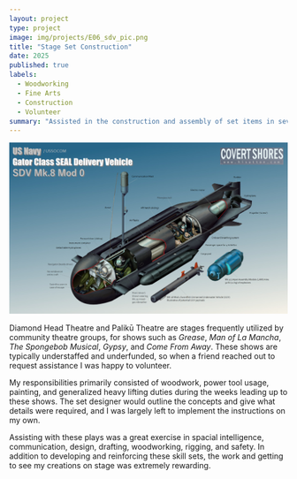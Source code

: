 ```yaml
---
layout: project
type: project
image: img/projects/E06_sdv_pic.png
title: "Stage Set Construction"
date: 2025
published: true
labels:
  - Woodworking
  - Fine Arts
  - Construction
  - Volunteer
summary: "Assisted in the construction and assembly of set items in several community theatre productions."
---
```


<img src="../img/projects/mk8-sdv.jpg" class="img-fluid" alt="...">

Diamond Head Theatre and Palikū Theatre are stages frequently utilized by community theatre groups, for shows such as *Grease*, *Man of La Mancha*, *The Spongebob Musical*, *Gypsy*, and *Come From Away*. These shows are typically understaffed and underfunded, so when a friend reached out to request assistance I was happy to volunteer.

My responsibilities primarily consisted of woodwork, power tool usage, painting, and generalized heavy lifting duties during the weeks leading up to these shows. The set designer would outline the concepts and give what details were required, and I was largely left to implement the instructions on my own.

Assisting with these plays was a great exercise in spacial intelligence, communication, design, drafting, woodworking, rigging, and safety. In addition to developing and reinforcing these skill sets, the work and getting to see my creations on stage was extremely rewarding.
